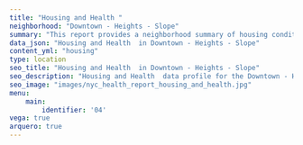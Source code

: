 ```yaml
---
title: "Housing and Health "
neighborhood: "Downtown - Heights - Slope"
summary: "This report provides a neighborhood summary of housing conditions and related health outcomes. It also describes population characteristics that can increase vulnerability to housing hazards."
data_json: "Housing and Health  in Downtown - Heights - Slope"
content_yml: "housing"
type: location
seo_title: "Housing and Health  in Downtown - Heights - Slope"
seo_description: "Housing and Health  data profile for the Downtown - Heights - Slope neighborhood of NYC."
seo_image: "images/nyc_health_report_housing_and_health.jpg"
menu:
    main:
        identifier: '04'
vega: true
arquero: true
---
```

